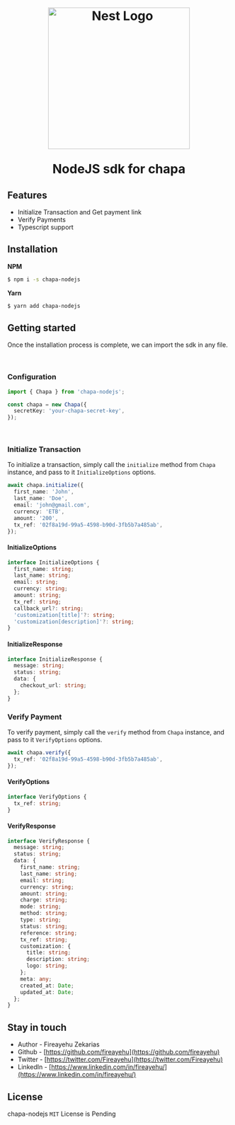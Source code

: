 <h1 align="center">
<div align="center">
  <a href="http://nestjs.com/" target="_blank">
    <img src="https://chapa.co/asset/images/logo_svg.svg" width="320" alt="Nest Logo"/>
  </a>
  <p align="center">NodeJS sdk for chapa</p>
</div>
</h1>

## Features

- Initialize Transaction and Get payment link
- Verify Payments
- Typescript support

## Installation

**NPM**

```bash
$ npm i -s chapa-nodejs
```

**Yarn**

```bash
$ yarn add chapa-nodejs
```

## Getting started

Once the installation process is complete, we can import the sdk in any file.

&nbsp;

### Configuration

```typescript
import { Chapa } from 'chapa-nodejs';

const chapa = new Chapa({
  secretKey: 'your-chapa-secret-key',
});
```

&nbsp;

### Initialize Transaction

To initialize a transaction, simply call the `initialize` method from `Chapa` instance, and pass to it `InitializeOptions` options.

```typescript
await chapa.initialize({
  first_name: 'John',
  last_name: 'Doe',
  email: 'john@gmail.com',
  currency: 'ETB',
  amount: '200',
  tx_ref: '02f8a19d-99a5-4598-b90d-3fb5b7a485ab',
});
```

#### InitializeOptions

```typescript
interface InitializeOptions {
  first_name: string;
  last_name: string;
  email: string;
  currency: string;
  amount: string;
  tx_ref: string;
  callback_url?: string;
  'customization[title]'?: string;
  'customization[description]'?: string;
}
```

#### InitializeResponse

```typescript
interface InitializeResponse {
  message: string;
  status: string;
  data: {
    checkout_url: string;
  };
}
```

### Verify Payment

To verify payment, simply call the `verify` method from `Chapa` instance, and pass to it `VerifyOptions` options.

```typescript
await chapa.verify({
  tx_ref: '02f8a19d-99a5-4598-b90d-3fb5b7a485ab',
});
```

#### VerifyOptions

```typescript
interface VerifyOptions {
  tx_ref: string;
}
```

#### VerifyResponse

```typescript
interface VerifyResponse {
  message: string;
  status: string;
  data: {
    first_name: string;
    last_name: string;
    email: string;
    currency: string;
    amount: string;
    charge: string;
    mode: string;
    method: string;
    type: string;
    status: string;
    reference: string;
    tx_ref: string;
    customization: {
      title: string;
      description: string;
      logo: string;
    };
    meta: any;
    created_at: Date;
    updated_at: Date;
  };
}
```

## Stay in touch

- Author - Fireayehu Zekarias
- Github - [https://github.com/fireayehu](https://github.com/fireayehu)
- Twitter - [https://twitter.com/Fireayehu](https://twitter.com/Fireayehu)
- LinkedIn - [https://www.linkedin.com/in/fireayehu/](https://www.linkedin.com/in/fireayehu/)

## License

chapa-nodejs `MIT` License is Pending
